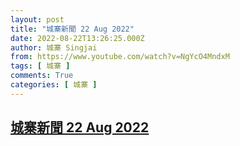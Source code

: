 ```yaml
---
layout: post
title: "城寨新聞 22 Aug 2022"
date: 2022-08-22T13:26:25.000Z
author: 城寨 Singjai
from: https://www.youtube.com/watch?v=NgYcO4MndxM
tags: [ 城寨 ]
comments: True
categories: [ 城寨 ]
---
```

<!--1661174785000-->
[城寨新聞 22 Aug 2022](https://www.youtube.com/watch?v=NgYcO4MndxM)
------

<div>

</div>
